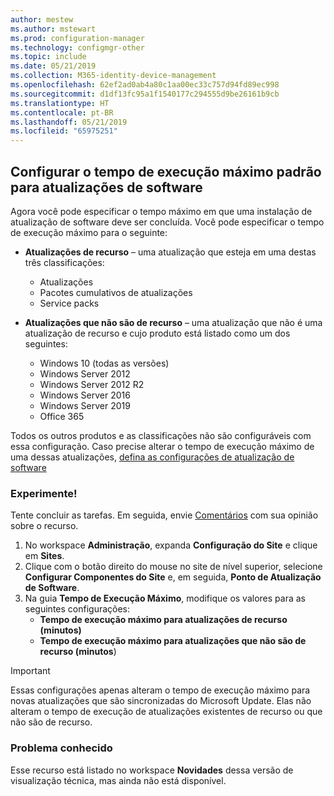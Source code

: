 ```yaml
---
author: mestew
ms.author: mstewart
ms.prod: configuration-manager
ms.technology: configmgr-other
ms.topic: include
ms.date: 05/21/2019
ms.collection: M365-identity-device-management
ms.openlocfilehash: 62ef2ad0ab4a80c1aa00ec33c757d94fd89ec998
ms.sourcegitcommit: d1df13fc95a1f1540177c294555d9be26161b9cb
ms.translationtype: HT
ms.contentlocale: pt-BR
ms.lasthandoff: 05/21/2019
ms.locfileid: "65975251"
---
```

## <a name="bkmk_timeout"></a> Configurar o tempo de execução máximo padrão para atualizações de software

<!--3734426-->

Agora você pode especificar o tempo máximo em que uma instalação de atualização de software deve ser concluída. Você pode especificar o tempo de execução máximo para o seguinte:

- **Atualizações de recurso** – uma atualização que esteja em uma destas três classificações:
    - Atualizações
    - Pacotes cumulativos de atualizações
    - Service packs

- **Atualizações que não são de recurso** – uma atualização que não é uma atualização de recurso e cujo produto está listado como um dos seguintes:
    - Windows 10 (todas as versões)
    - Windows Server 2012
    - Windows Server 2012 R2
    - Windows Server 2016
    - Windows Server 2019
    - Office 365

Todos os outros produtos e as classificações não são configuráveis com essa configuração. Caso precise alterar o tempo de execução máximo de uma dessas atualizações, [defina as configurações de atualização de software](/sccm/sum/get-started/manage-settings-for-software-updates#BKMK_SoftwareUpdatesSettings)

### <a name="try-it-out"></a>Experimente!

Tente concluir as tarefas. Em seguida, envie [Comentários](/sccm/core/understand/find-help#product-feedback) com sua opinião sobre o recurso.

1. No workspace **Administração**, expanda **Configuração do Site** e clique em **Sites**.
1. Clique com o botão direito do mouse no site de nível superior, selecione **Configurar Componentes do Site** e, em seguida, **Ponto de Atualização de Software**.
1. Na guia **Tempo de Execução Máximo**, modifique os valores para as seguintes configurações: 
   - **Tempo de execução máximo para atualizações de recurso (minutos)**
   - **Tempo de execução máximo para atualizações que não são de recurso (minutos**)

> [!IMPORTANT]  
> Essas configurações apenas alteram o tempo de execução máximo para novas atualizações que são sincronizadas do Microsoft Update. Elas não alteram o tempo de execução de atualizações existentes de recurso ou que não são de recurso.

### <a name="known-issue"></a>Problema conhecido

Esse recurso está listado no workspace **Novidades** dessa versão de visualização técnica, mas ainda não está disponível.
